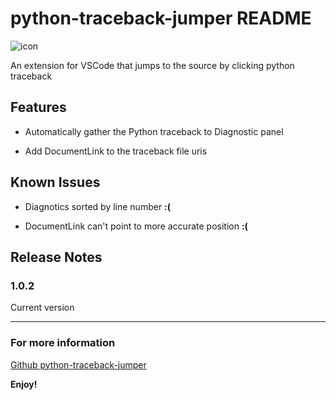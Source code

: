 # python-traceback-jumper README

![icon](https://cdn.rawgit.com/linw1995/python-traceback-jumper/7bdc72b4/images/icon.svg)

 An extension for VSCode that jumps to the source by clicking python traceback

## Features

* Automatically gather the Python traceback to Diagnostic panel

* Add DocumentLink to the traceback file uris


## Known Issues

* Diagnotics sorted by line number **:(**

* DocumentLink can't point to more accurate position **:(**

## Release Notes

### 1.0.2

Current version

-----------------------------------------------------------------------------------------------------------

### For more information

[Github python-traceback-jumper](https://github.com/linw1995/python-traceback-jumper)

**Enjoy!**

